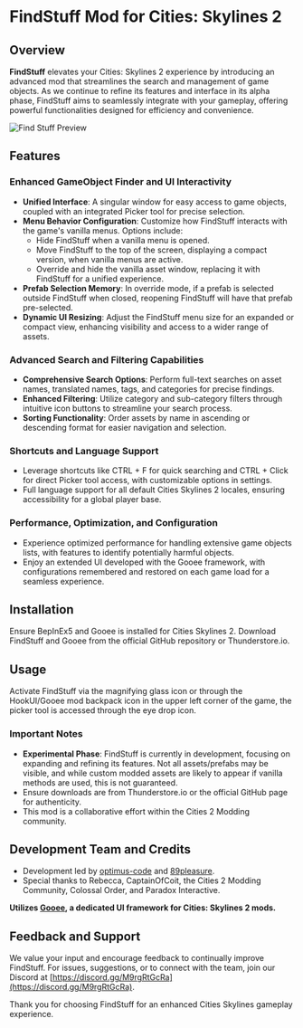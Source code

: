 ﻿# FindStuff Mod for Cities: Skylines 2

## Overview
**FindStuff** elevates your Cities: Skylines 2 experience by introducing an advanced mod that streamlines the search and management of game objects. As we continue to refine its features and interface in its alpha phase, FindStuff aims to seamlessly integrate with your gameplay, offering powerful functionalities designed for efficiency and convenience.

![Find Stuff Preview](FindStuff.png)

## Features

### Enhanced GameObject Finder and UI Interactivity
- **Unified Interface**: A singular window for easy access to game objects, coupled with an integrated Picker tool for precise selection.
- **Menu Behavior Configuration**: Customize how FindStuff interacts with the game's vanilla menus. Options include:
  - Hide FindStuff when a vanilla menu is opened.
  - Move FindStuff to the top of the screen, displaying a compact version, when vanilla menus are active.
  - Override and hide the vanilla asset window, replacing it with FindStuff for a unified experience.
- **Prefab Selection Memory**: In override mode, if a prefab is selected outside FindStuff when closed, reopening FindStuff will have that prefab pre-selected.
- **Dynamic UI Resizing**: Adjust the FindStuff menu size for an expanded or compact view, enhancing visibility and access to a wider range of assets.

### Advanced Search and Filtering Capabilities
- **Comprehensive Search Options**: Perform full-text searches on asset names, translated names, tags, and categories for precise findings.
- **Enhanced Filtering**: Utilize category and sub-category filters through intuitive icon buttons to streamline your search process.
- **Sorting Functionality**: Order assets by name in ascending or descending format for easier navigation and selection.

### Shortcuts and Language Support
- Leverage shortcuts like CTRL + F for quick searching and CTRL + Click for direct Picker tool access, with customizable options in settings.
- Full language support for all default Cities Skylines 2 locales, ensuring accessibility for a global player base.

### Performance, Optimization, and Configuration
- Experience optimized performance for handling extensive game objects lists, with features to identify potentially harmful objects.
- Enjoy an extended UI developed with the Gooee framework, with configurations remembered and restored on each game load for a seamless experience.

## Installation
Ensure BepInEx5 and Gooee is installed for Cities Skylines 2. Download FindStuff and Gooee from the official GitHub repository or Thunderstore.io.

## Usage
Activate FindStuff via the magnifying glass icon or through the HookUI/Gooee mod backpack icon in the upper left corner of the game, the picker tool is accessed through the eye drop icon.

### Important Notes
- **Experimental Phase**: FindStuff is currently in development, focusing on expanding and refining its features. Not all assets/prefabs may be visible, and while custom modded assets are likely to appear if vanilla methods are used, this is not guaranteed.
- Ensure downloads are from Thunderstore.io or the official GitHub page for authenticity.
- This mod is a collaborative effort within the Cities 2 Modding community.

## Development Team and Credits
- Development led by [optimus-code](https://github.com/optimus-code) and [89pleasure](https://github.com/89pleasure).
- Special thanks to Rebecca, CaptainOfCoit, the Cities 2 Modding Community, Colossal Order, and Paradox Interactive.

**Utilizes [Gooee](https://github.com/Cities2Modding/Gooee), a dedicated UI framework for Cities: Skylines 2 mods.**

## Feedback and Support
We value your input and encourage feedback to continually improve FindStuff. For issues, suggestions, or to connect with the team, join our Discord at [https://discord.gg/M9rgRtGcRa](https://discord.gg/M9rgRtGcRa).

Thank you for choosing FindStuff for an enhanced Cities Skylines gameplay experience.
